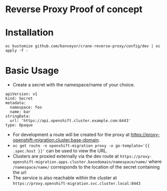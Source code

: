 # Reverse Proxy Proof of concept

# Installation
```
oc kustomize github.com/konveyor/crane-reverse-proxy/config/dev | oc apply -f - 
```

# Basic Usage
- Create a secret with the namespace/name of your choice.
```
apiVersion: v1
kind: Secret
metadata:
  namespace: foo
  name: bar
stringData:
  url: 'https://api.openshift.cluster.example.com:6443'
type: Opaque
```

- For development a route will be created for the proxy at https://proxy-openshift-migration.cluster.base-domain.
- `oc get route -n openshift-migration proxy -o go-template='{{ .spec.host }}'` can be used to view the URL.
- Clusters are proxied externally via the dev route at `https://proxy-openshift-migration.apps.cluster.basedomain/namespace/name/` where `/namespace/name/` corresponds to the location of the secret containing the url
- The service is also reachable within the cluster at `https://proxy.openshift-migration.svc.cluster.local:8443`
